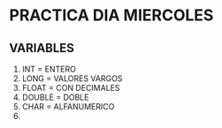 # PRACTICA DIA MIERCOLES

## VARIABLES

1. INT = ENTERO
2. LONG = VALORES VARGOS
3. FLOAT = CON DECIMALES
4. DOUBLE = DOBLE
5. CHAR = ALFANUMERICO
6. 
